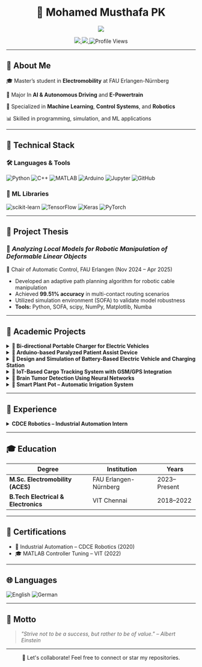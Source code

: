 <h1 align="center">🚀 Mohamed Musthafa PK</h1>
<p align="center">
  <img src="https://readme-typing-svg.demolab.com?font=Fira+Code&size=22&pause=1000&color=00FFD5&width=500&center=true&lines=Master's+Student+in+Electromobility;Robotics+%7C+Control+Systems+%7C+ML;AI+%7C+&+%7C+Epowertrain;Learning+%26+innovation+Focused+Engineer+%F0%9F%94%A5;Innovator+in+Smart+System+Design" />
</p>

<p align="center">
  <a href="https://linkedin.com/in/momusthafapk">
    <img src="https://img.shields.io/badge/LinkedIn-Connect-blue?style=flat&logo=linkedin" />
  </a>
  <a href="https://github.com/million-9">
    <img src="https://img.shields.io/badge/GitHub-Follow-black?style=flat&logo=github" />
  </a>
  <img src="https://komarev.com/ghpvc/?username=million-9&label=Profile+Views&color=brightgreen&style=flat" alt="Profile Views" />
</p>

---

## 🌟 About Me

🎓 Master’s student in **Electromobility** at FAU Erlangen-Nürnberg

🤖 Major In **AI & Autonomous Driving** and **E-Powertrain**

🧠 Specialized in **Machine Learning**, **Control Systems**,  and **Robotics**

📊 Skilled in programming, simulation, and ML applications

---

## 🧰 Technical Stack

### 🛠️ Languages & Tools
![Python](https://img.shields.io/badge/Python-3776AB?logo=python&logoColor=white)
![C++](https://img.shields.io/badge/C++-00599C?logo=c%2b%2b&logoColor=white)
![MATLAB](https://img.shields.io/badge/MATLAB-orange?logo=mathworks)
![Arduino](https://img.shields.io/badge/Arduino-00979D?logo=arduino)
![Jupyter](https://img.shields.io/badge/Jupyter-F37626?logo=jupyter)
![GitHub](https://img.shields.io/badge/GitHub-181717?logo=github)

### 🧠 ML Libraries
![scikit-learn](https://img.shields.io/badge/scikit--learn-F7931E?logo=scikit-learn&logoColor=white)
![TensorFlow](https://img.shields.io/badge/TensorFlow-FF6F00?logo=tensorflow)
![Keras](https://img.shields.io/badge/Keras-D00000?logo=keras)
![PyTorch](https://img.shields.io/badge/PyTorch-EE4C2C?logo=pytorch)

---
## 📘 Project Thesis

### 📌 *Analyzing Local Models for Robotic Manipulation of Deformable Linear Objects*  
📍 Chair of Automatic Control, FAU Erlangen (Nov 2024 – Apr 2025)  
- Developed an adaptive path planning algorithm for robotic cable manipulation  
- Achieved **99.51% accuracy** in multi-contact routing scenarios  
- Utilized simulation environment (SOFA) to validate model robustness  
- **Tools:** Python, SOFA, scipy, NumPy, Matplotlib, Numba
---

## 🎯 Academic Projects

<details>
<summary><strong>📌 Bi-directional Portable Charger for Electric Vehicles</strong></summary>

- Designed bidirectional EV charger supporting G2V, V2G, and V2V  
- Utilized LLC resonant converter with Totem-Pole PFC  
- Enabled integration with three-phase AC and 400V DC systems  
- **Tools:** MATLAB/Simulink

</details>

<details>
<summary><strong>📌 Arduino-based Paralyzed Patient Assist Device</strong></summary>

- GSM/WiFi system for real-time health monitoring and emergency alerts  
- Remote control via mobile app with zero data loss in cloud sync  
- **Tools:** Arduino, ThingSpeak, Java, C++

</details>

<details>
<summary><strong>📌 Design and Simulation of Battery-Based Electric Vehicle and Charging Station</strong></summary>

- EV and regenerative braking system with lithium-ion battery  
- SOC tracking and dynamic drive-cycle simulation  
- **Tools:** MATLAB/Simulink

</details>

<details>
<summary><strong>📌 IoT-Based Cargo Tracking System with GSM/GPS Integration</strong></summary>

- Live tracking with alerts and web dashboard using cloud platforms  
- Real-time map updates and asset geolocation  
- **Tools:** Arduino, Node-RED, Proteus, JavaScript

</details>

<details>
<summary><strong>📌 Brain Tumor Detection Using Neural Networks</strong></summary>

- Image classifier for grayscale MRI scans  
- Preprocessing, feature extraction, supervised learning pipeline  
- **Tools:** MATLAB, Neural Network Toolbox

</details>

<details>
<summary><strong>📌 Smart Plant Pot – Automatic Irrigation System</strong></summary>

- Soil moisture-based irrigation control with minimal cost  
- Effective prototype using microcontroller and water pump  
- **Tools:** Arduino IDE, Sensors, C++

</details>

---

## 💼 Experience

<details>
<summary><strong>CDCE Robotics – Industrial Automation Intern</strong></summary>

- Programmed PLCs using ladder logic  
- Integrated HMI, sensors, and relays in automation systems  
- Built computer vision poka-yoke system with **100% test precision**  
</details>

---

## 🎓 Education

| Degree | Institution | Years |
|--------|-------------|--------|
| **M.Sc. Electromobility (ACES)** | FAU Erlangen-Nürnberg | 2023–Present |
| **B.Tech Electrical & Electronics** | VIT Chennai | 2018–2022 |

---

## 📜 Certifications

- 🏅 Industrial Automation – CDCE Robotics (2020)  
- 🎓 MATLAB Controller Tuning – VIT (2022)

---

## 🌐 Languages

![English](https://img.shields.io/badge/English-C1-blue)
![German](https://img.shields.io/badge/German-A2-yellow)

---

## 💬 Motto

> *"Strive not to be a success, but rather to be of value." – Albert Einstein*

---

<p align="center">🌟 Let's collaborate! Feel free to connect or star my repositories.</p>

